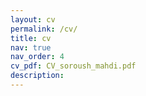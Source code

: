 ```yaml
---
layout: cv
permalink: /cv/
title: cv
nav: true
nav_order: 4
cv_pdf: CV_soroush_mahdi.pdf
description:
---
```

